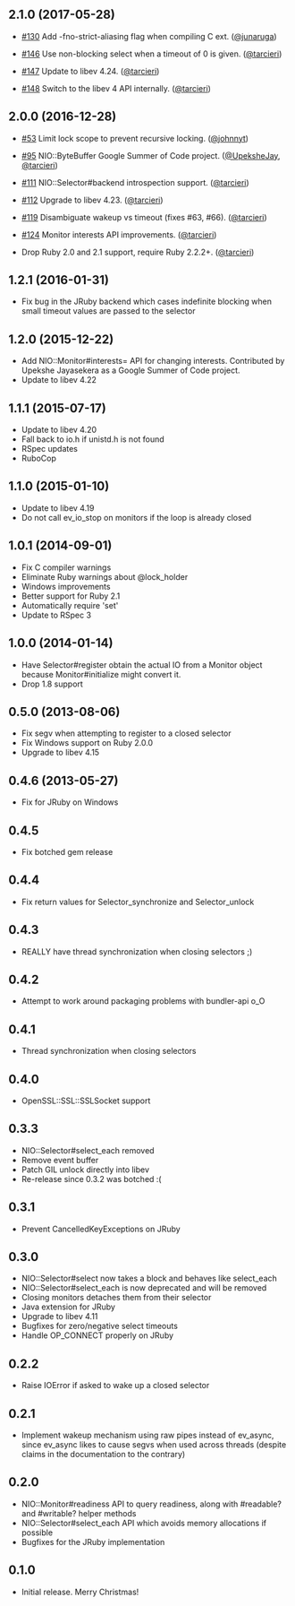 ## 2.1.0 (2017-05-28)

* [#130](https://github.com/socketry/nio4r/pull/130)
  Add -fno-strict-aliasing flag when compiling C ext.
  ([@junaruga])
  
* [#146](https://github.com/socketry/nio4r/pull/146)
  Use non-blocking select when a timeout of 0 is given.
  ([@tarcieri])

* [#147](https://github.com/socketry/nio4r/pull/147)
  Update to libev 4.24.
  ([@tarcieri])

* [#148](https://github.com/socketry/nio4r/pull/148)
  Switch to the libev 4 API internally.
  ([@tarcieri])

## 2.0.0 (2016-12-28)

* [#53](https://github.com/socketry/nio4r/pull/53)
  Limit lock scope to prevent recursive locking.
  ([@johnnyt])

* [#95](https://github.com/socketry/nio4r/pull/95)
   NIO::ByteBuffer Google Summer of Code project.
   ([@UpeksheJay], [@tarcieri])

* [#111](https://github.com/socketry/nio4r/pull/111)
  NIO::Selector#backend introspection support.
  ([@tarcieri])

* [#112](https://github.com/socketry/nio4r/pull/112)
  Upgrade to libev 4.23.
  ([@tarcieri])

* [#119](https://github.com/socketry/nio4r/pull/119)
  Disambiguate wakeup vs timeout (fixes #63, #66).
  ([@tarcieri])

* [#124](https://github.com/socketry/nio4r/pull/124)
  Monitor interests API improvements.
  ([@tarcieri])

* Drop Ruby 2.0 and 2.1 support, require Ruby 2.2.2+.
  ([@tarcieri])

## 1.2.1 (2016-01-31)

* Fix bug in the JRuby backend which cases indefinite blocking when small
  timeout values are passed to the selector

## 1.2.0 (2015-12-22)

* Add NIO::Monitor#interests= API for changing interests. Contributed by
  Upekshe Jayasekera as a Google Summer of Code project.
* Update to libev 4.22

## 1.1.1 (2015-07-17)

* Update to libev 4.20
* Fall back to io.h if unistd.h is not found
* RSpec updates
* RuboCop

## 1.1.0 (2015-01-10)

* Update to libev 4.19
* Do not call ev_io_stop on monitors if the loop is already closed

## 1.0.1 (2014-09-01)

* Fix C compiler warnings
* Eliminate Ruby warnings about @lock_holder
* Windows improvements
* Better support for Ruby 2.1
* Automatically require 'set'
* Update to RSpec 3

## 1.0.0 (2014-01-14)

* Have Selector#register obtain the actual IO from a Monitor object
  because Monitor#initialize might convert it.
* Drop 1.8 support

## 0.5.0 (2013-08-06)

* Fix segv when attempting to register to a closed selector
* Fix Windows support on Ruby 2.0.0
* Upgrade to libev 4.15

## 0.4.6 (2013-05-27)

* Fix for JRuby on Windows

## 0.4.5

* Fix botched gem release

## 0.4.4

* Fix return values for Selector_synchronize and Selector_unlock

## 0.4.3

* REALLY have thread synchronization when closing selectors ;)

## 0.4.2

* Attempt to work around packaging problems with bundler-api o_O

## 0.4.1

* Thread synchronization when closing selectors

## 0.4.0

* OpenSSL::SSL::SSLSocket support

## 0.3.3

* NIO::Selector#select_each removed
* Remove event buffer
* Patch GIL unlock directly into libev
* Re-release since 0.3.2 was botched :(

## 0.3.1

* Prevent CancelledKeyExceptions on JRuby

## 0.3.0

* NIO::Selector#select now takes a block and behaves like select_each
* NIO::Selector#select_each is now deprecated and will be removed
* Closing monitors detaches them from their selector
* Java extension for JRuby
* Upgrade to libev 4.11
* Bugfixes for zero/negative select timeouts
* Handle OP_CONNECT properly on JRuby

## 0.2.2

* Raise IOError if asked to wake up a closed selector

## 0.2.1

* Implement wakeup mechanism using raw pipes instead of ev_async, since
  ev_async likes to cause segvs when used across threads (despite claims
  in the documentation to the contrary)

## 0.2.0

* NIO::Monitor#readiness API to query readiness, along with #readable? and
  #writable? helper methods
* NIO::Selector#select_each API which avoids memory allocations if possible
* Bugfixes for the JRuby implementation

## 0.1.0

* Initial release. Merry Christmas!

[@tarcieri]: https://github.com/tarcieri
[@johnnyt]: https://github.com/johnnyt
[@UpeksheJay]: https://github.com/UpeksheJay
[@junaruga]: https://github.com/junaruga
